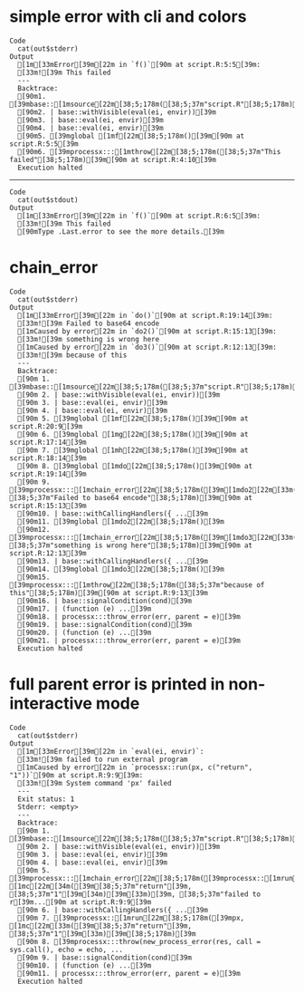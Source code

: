 # simple error with cli and colors

    Code
      cat(out$stderr)
    Output
      [1m[33mError[39m[22m in `f()`[90m at script.R:5:5[39m:
      [33m![39m This failed
      ---
      Backtrace:
      [90m1. [39mbase::[1msource[22m[38;5;178m([38;5;37m"script.R"[38;5;178m)[39m
      [90m2. | base::withVisible(eval(ei, envir))[39m
      [90m3. | base::eval(ei, envir)[39m
      [90m4. | base::eval(ei, envir)[39m
      [90m5. [39mglobal [1mf[22m[38;5;178m()[39m[90m at script.R:5:5[39m
      [90m6. [39mprocessx:::[1mthrow[22m[38;5;178m([38;5;37m"This failed"[38;5;178m)[39m[90m at script.R:4:10[39m
      Execution halted

---

    Code
      cat(out$stdout)
    Output
      [1m[33mError[39m[22m in `f()`[90m at script.R:6:5[39m:
      [33m![39m This failed
      [90mType .Last.error to see the more details.[39m

# chain_error

    Code
      cat(out$stderr)
    Output
      [1m[33mError[39m[22m in `do()`[90m at script.R:19:14[39m:
      [33m![39m Failed to base64 encode
      [1mCaused by error[22m in `do2()`[90m at script.R:15:13[39m:
      [33m![39m something is wrong here
      [1mCaused by error[22m in `do3()`[90m at script.R:12:13[39m:
      [33m![39m because of this
      ---
      Backtrace:
      [90m 1. [39mbase::[1msource[22m[38;5;178m([38;5;37m"script.R"[38;5;178m)[39m
      [90m 2. | base::withVisible(eval(ei, envir))[39m
      [90m 3. | base::eval(ei, envir)[39m
      [90m 4. | base::eval(ei, envir)[39m
      [90m 5. [39mglobal [1mf[22m[38;5;178m()[39m[90m at script.R:20:9[39m
      [90m 6. [39mglobal [1mg[22m[38;5;178m()[39m[90m at script.R:17:14[39m
      [90m 7. [39mglobal [1mh[22m[38;5;178m()[39m[90m at script.R:18:14[39m
      [90m 8. [39mglobal [1mdo[22m[38;5;178m()[39m[90m at script.R:19:14[39m
      [90m 9. [39mprocessx:::[1mchain_error[22m[38;5;178m([39m[1mdo2[22m[33m()[39m, [38;5;37m"Failed to base64 encode"[38;5;178m)[39m[90m at script.R:15:13[39m
      [90m10. | base::withCallingHandlers({ ...[39m
      [90m11. [39mglobal [1mdo2[22m[38;5;178m()[39m
      [90m12. [39mprocessx:::[1mchain_error[22m[38;5;178m([39m[1mdo3[22m[33m()[39m, [38;5;37m"something is wrong here"[38;5;178m)[39m[90m at script.R:12:13[39m
      [90m13. | base::withCallingHandlers({ ...[39m
      [90m14. [39mglobal [1mdo3[22m[38;5;178m()[39m
      [90m15. [39mprocessx:::[1mthrow[22m[38;5;178m([38;5;37m"because of this"[38;5;178m)[39m[90m at script.R:9:13[39m
      [90m16. | base::signalCondition(cond)[39m
      [90m17. | (function (e) ...[39m
      [90m18. | processx:::throw_error(err, parent = e)[39m
      [90m19. | base::signalCondition(cond)[39m
      [90m20. | (function (e) ...[39m
      [90m21. | processx:::throw_error(err, parent = e)[39m
      Execution halted

# full parent error is printed in non-interactive mode

    Code
      cat(out$stderr)
    Output
      [1m[33mError[39m[22m in `eval(ei, envir)`:
      [33m![39m failed to run external program
      [1mCaused by error[22m in `processx::run(px, c("return", "1"))`[90m at script.R:9:9[39m:
      [33m![39m System command 'px' failed
      ---
      Exit status: 1
      Stderr: <empty>
      ---
      Backtrace:
      [90m 1. [39mbase::[1msource[22m[38;5;178m([38;5;37m"script.R"[38;5;178m)[39m
      [90m 2. | base::withVisible(eval(ei, envir))[39m
      [90m 3. | base::eval(ei, envir)[39m
      [90m 4. | base::eval(ei, envir)[39m
      [90m 5. [39mprocessx:::[1mchain_error[22m[38;5;178m([39mprocessx::[1mrun[22m[33m([39mpx, [1mc[22m[34m([39m[38;5;37m"return"[39m, [38;5;37m"1"[39m[34m)[39m[33m)[39m, [38;5;37m"failed to r[39m...[90m at script.R:9:9[39m
      [90m 6. | base::withCallingHandlers({ ...[39m
      [90m 7. [39mprocessx::[1mrun[22m[38;5;178m([39mpx, [1mc[22m[33m([39m[38;5;37m"return"[39m, [38;5;37m"1"[39m[33m)[39m[38;5;178m)[39m
      [90m 8. [39mprocessx:::throw(new_process_error(res, call = sys.call(), echo = echo, ...
      [90m 9. | base::signalCondition(cond)[39m
      [90m10. | (function (e) ...[39m
      [90m11. | processx:::throw_error(err, parent = e)[39m
      Execution halted

